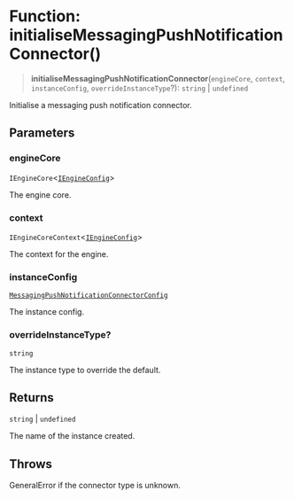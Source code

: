# Function: initialiseMessagingPushNotificationConnector()

> **initialiseMessagingPushNotificationConnector**(`engineCore`, `context`, `instanceConfig`, `overrideInstanceType`?): `string` \| `undefined`

Initialise a messaging push notification connector.

## Parameters

### engineCore

`IEngineCore`\<[`IEngineConfig`](../interfaces/IEngineConfig.md)\>

The engine core.

### context

`IEngineCoreContext`\<[`IEngineConfig`](../interfaces/IEngineConfig.md)\>

The context for the engine.

### instanceConfig

[`MessagingPushNotificationConnectorConfig`](../type-aliases/MessagingPushNotificationConnectorConfig.md)

The instance config.

### overrideInstanceType?

`string`

The instance type to override the default.

## Returns

`string` \| `undefined`

The name of the instance created.

## Throws

GeneralError if the connector type is unknown.
